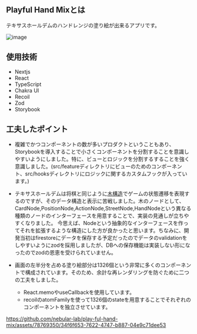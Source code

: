 ## Playful Hand Mixとは
テキサスホールデムのハンドレンジの塗り絵が出来るアプリです。

![image](https://github.com/nebular-lab/play-ful-hand-mix/assets/78769350/2a66ff1c-f59a-4e51-bbdc-6bce55280e02)

## 使用技術

- Nextjs
- React
- TypeScript
- Chakra UI
- Recoil
- Zod
- Storybook

## 工夫したポイント
- 複雑でかつコンポーネントの数が多いプロダクトということもあり、Storybookを導入することで小さくコンポーネントを分割することを意識しやすいようにしました。特に、ビューとロジックを分割するすることを強く意識しました。(src/featureディレクトリにビューのためのコンポーネント、src/hooksディレクトリにロジックに関するカスタムフックが入っています。)

- テキサスホールデムは将棋と同じように[木構造](https://ja.wikipedia.org/wiki/%E3%82%B2%E3%83%BC%E3%83%A0%E6%9C%A8)でゲームの状態遷移を表現するのですが、そのデータ構造と表示に苦戦しました。木のノードとして、CardNode,PositionNode,ActionNode,StreetNode,HandNodeという異なる種類のノードのインターフェースを用意することで、実装の見通しが立ちやすくなりました。
今思えば、Nodeという抽象的なインターフェースを作ってそれを拡張するような構造にした方が良かったと思います。ちなみに、開発当初はfirestoreにデータを保存する予定だったのでデータのvalidationをしやすいようにzodを採用しましたが、DBへの保存機能は実装しない形になったのでzodの恩恵を受けられていません。

- 画面の左半分を占める塗り絵部分は1326個という非常に多くのコンポーネントで構成されています。そのため、余計な再レンダリングを防ぐために二つの工夫をしました。
  - React.memoやuseCallbackを使用しています。  
  - recoilのatomFamilyを使って1326個のstateを用意することでそれぞれのコンポーネントを独立させています。

https://github.com/nebular-lab/play-ful-hand-mix/assets/78769350/34f6f653-7622-4747-b887-04e9c71dee53

